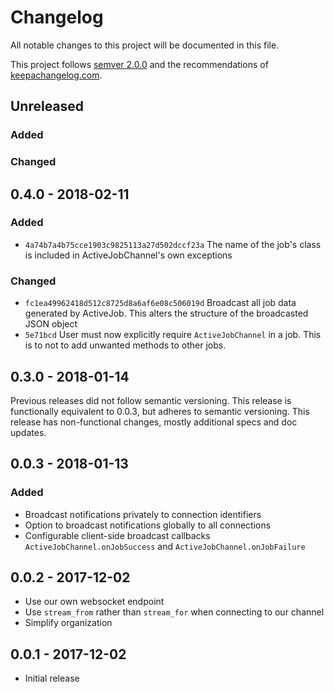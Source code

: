 # Changelog

All notable changes to this project will be documented in this file.

This project follows [semver 2.0.0](http://semver.org/spec/v2.0.0.html) and the
recommendations of [keepachangelog.com](http://keepachangelog.com/).

## Unreleased
### Added
### Changed

## 0.4.0 - 2018-02-11
### Added
- `4a74b7a4b75cce1903c9825113a27d502dccf23a` The name of the job's class is
included in ActiveJobChannel's own exceptions

### Changed
- `fc1ea49962418d512c8725d8a6af6e08c506019d` Broadcast all job data generated by
ActiveJob. This alters the structure of the broadcasted JSON object
- `5e71bcd` User must now explicitly require `ActiveJobChannel` in a job. This 
is to not to add unwanted methods to other jobs.

## 0.3.0 - 2018-01-14
Previous releases did not follow semantic versioning. This release is 
functionally equivalent to 0.0.3, but adheres to semantic versioning. This 
release has non-functional changes, mostly additional specs and doc updates.

## 0.0.3 - 2018-01-13
### Added
- Broadcast notifications privately to connection identifiers
- Option to broadcast notifications globally to all connections
- Configurable client-side broadcast callbacks `ActiveJobChannel.onJobSuccess`
    and `ActiveJobChannel.onJobFailure`

## 0.0.2 - 2017-12-02
- Use our own websocket endpoint
- Use `stream_from` rather than `stream_for` when connecting to our channel
- Simplify organization

## 0.0.1 - 2017-12-02
- Initial release
